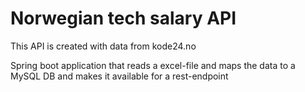 <h1>Norwegian tech salary API</h1>
<p>This API is created with data from kode24.no</p>
<p>Spring boot application that reads a excel-file and maps the data to a MySQL DB and makes it available for a rest-endpoint</p>
